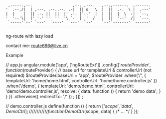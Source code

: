 
     ,-----.,--.                  ,--. ,---.   ,--.,------.  ,------.
    '  .--./|  | ,---. ,--.,--. ,-|  || o   \  |  ||  .-.  \ |  .---'
    |  |    |  || .-. ||  ||  |' .-. |`..'  |  |  ||  |  \  :|  `--, 
    '  '--'\|  |' '-' ''  ''  '\ `-' | .'  /   |  ||  '--'  /|  `---.
     `-----'`--' `---'  `----'  `---'  `--'    `--'`-------' `------'
    ----------------------------------------------------------------- 


ng-route with lazy load

contact me: route666@live.cn


Example

<!doctype html>
<html ng-app="app">
<head>
    <title>angular-route-ext demo</title>
</head>
<body>
    <div ng-view></div>
    <script src="bower_components/requirejs/require.js"></script>
    <script src="bower_components/angular/angular.js"></script>
    <script src="bower_components/angular-route/angular-route.js"></script>
    <script src="bower_components/angular-route-ext/angular-route-ext.js"></script>
    <script src="app.js"></script>
</body>
</html>

// app.js
angular.module('app', ['ngRouteExt'])
    .config(['$routeProvider', function ($routeProvider) {
        // base url for templateUrl & controllerUrl (not required)
        $routeProvider.baseUrl = 'app';
        $routeProvider
            .when('/', {
                templateUrl: 'home/home.html',
                controllerUrl: 'home/home.controller.js'
            })
            .when('/demo', {
                templateUrl: 'demo/demo.html',
                controllerUrl: 'demo/demo.controller.js',
                resolve: {
                    data: function () {
                        return 'demo data';
                    }
                }
            })
            .otherwise({
                redirectTo: '/'
            })
        ;
    }])
;


// demo.controller.js
define(function () {
    return ['$scope', 'data', DemoCtrl];
    ////////////
    function DemoCtrl($scope, data) {
        /* ... */
    }
});
